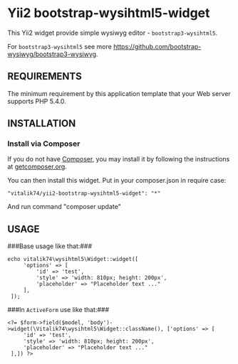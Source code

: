 Yii2 bootstrap-wysihtml5-widget
================================
This Yii2 widget provide simple wysiwyg editor - `bootstrap3-wysihtml5`.  

For `bootstrap3-wysihtml5` see more https://github.com/bootstrap-wysiwyg/bootstrap3-wysiwyg. 

REQUIREMENTS
------------

The minimum requirement by this application template that your Web server supports PHP 5.4.0.


INSTALLATION
------------

### Install via Composer

If you do not have [Composer](http://getcomposer.org/), you may install it by following the instructions
at [getcomposer.org](http://getcomposer.org/doc/00-intro.md#installation-nix).

You can then install this widget. Put in your composer.json in require case:

`
"vitalik74/yii2-bootstrap-wysihtml5-widget": "*"
`

And run command "composer update"


USAGE
-----
###Base usage like that:###

```
echo vitalik74\wysihtml5\Widget::widget([
     'options' => [
         'id' => 'test',
         'style' => 'width: 810px; height: 200px',
         'placeholder' => "Placeholder text ..."
     ],
 ]);
``` 
 
###In `ActiveForm` use like that:###
  
 ```
 <?= $form->field($model, 'body')->widget(\Vitalik74\wysihtml5\Widget::className(), ['options' => [
      'id' => 'test',
      'style' => 'width: 810px; height: 200px',
      'placeholder' => "Placeholder text ..."
  ],]) ?>
```
